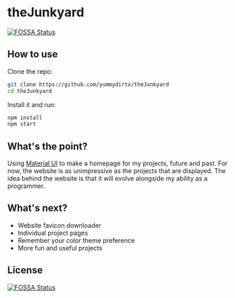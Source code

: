# theJunkyard
[![FOSSA Status](https://app.fossa.com/api/projects/git%2Bgithub.com%2Fyummydirtx%2FtheJunkyard.svg?type=shield)](https://app.fossa.com/projects/git%2Bgithub.com%2Fyummydirtx%2FtheJunkyard?ref=badge_shield)


## How to use

Clone the repo:

<!-- #default-branch-switch -->

```bash
git clone https://github.com/yummydirtx/theJunkyard
cd theJunkyard
```

Install it and run:

```bash
npm install
npm start
```

## What's the point?

<!-- #default-branch-switch -->

Using [Material UI](https://mui.com/material-ui/) to make a homepage for my projects, future and past. For now, the website is as unimpressive as the projects that are displayed. The idea behind the website is that it will evolve alongside my ability as a programmer.

## What's next?

<!-- #default-branch-switch -->

<ul>
<li>Website favicon downloader</li>
<li>Individual project pages</li>
<li>Remember your color theme preference</li>
<li>More fun and useful projects</li>
</ul>


## License
[![FOSSA Status](https://app.fossa.com/api/projects/git%2Bgithub.com%2Fyummydirtx%2FtheJunkyard.svg?type=large)](https://app.fossa.com/projects/git%2Bgithub.com%2Fyummydirtx%2FtheJunkyard?ref=badge_large)